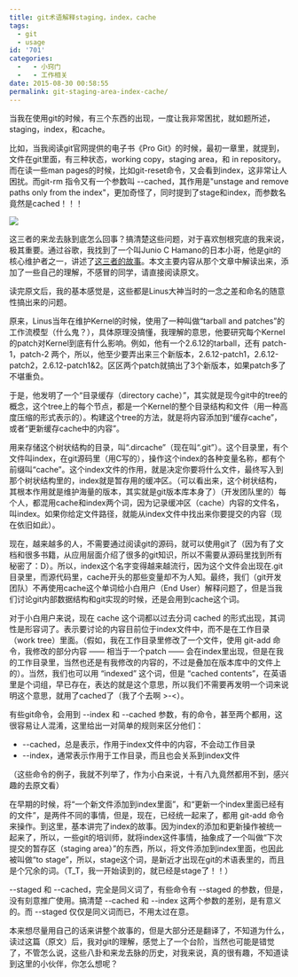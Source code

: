 ```yaml
---
title: git术语解释staging，index，cache
tags:
  - git
  - usage
id: '701'
categories:
  -   - 小窍门
  -   - 工作相关
date: 2015-08-30 00:58:55
permalink: git-staging-area-index-cache/
---
```


当我在使用git的时候，有三个东西的出现，一度让我非常困扰，就如题所述，staging，index，和cache。
<!-- more -->
比如，当我阅读git官网提供的电子书《Pro Git》的时候，最初一章里，就提到，文件在git里面，有三种状态，working copy，staging area，和 in repository。而在读一些man pages的时候，比如git-reset命令，又会看到index，这非常让人困扰。而git-rm 指令又有一个参数叫 --cached，其作用是"unstage and remove paths only from the index"，更加奇怪了，同时提到了stage和index，而参数名竟然是cached！！！

![](http://sexywp.com/wp-content/uploads/2015/08/QQ20150829-1@2x.png)

这三者的来龙去脉到底怎么回事？搞清楚这些问题，对于喜欢刨根究底的我来说，极其重要。通过谷歌，我找到了一个叫Junio C Hamano的日本小哥，他是git的核心维护者之一，讲述了[这三者的故事](http://gitster.livejournal.com/39629.html)。本文主要内容从那个文章中解读出来，添加了一些自己的理解，不感冒的同学，请直接阅读原文。

读完原文后，我的基本感觉是，这些都是Linus大神当时的一念之差和命名的随意性搞出来的问题。

原来，Linus当年在维护Kernel的时候，使用了一种叫做“tarball and patches”的工作流模型（什么鬼？），具体原理没搞懂，我理解的意思，他要研究每个Kernel的patch对Kernel到底有什么影响。例如，他有一个2.6.12的tarball，还有 patch-1，patch-2 两个，所以，他至少要弄出来三个新版本，2.6.12-patch1，2.6.12-patch2，2.6.12-patch1&2。区区两个patch就搞出了3个新版本，如果patch多了不堪重负。

于是，他发明了一个“目录缓存（directory cache）”，其实就是现今git中的tree的概念，这个tree上的每个节点，都是一个Kernel的整个目录结构和文件（用一种高度压缩的形式表示的）。构建这个tree的方法，就是将内容添加到“缓存cache”，或者“更新缓存cache中的内容”。

用来存储这个树状结构的目录，叫“.dircache”（现在叫“.git”）。这个目录里，有个文件叫index，在git源码里（用C写的），操作这个index的各种变量名称，都有个前缀叫“cache”。这个index文件的作用，就是决定你要将什么文件，最终写入到那个树状结构里的，index就是暂存用的缓冲区。（可以看出来，这个树状结构，其根本作用就是维护海量的版本，其实就是git版本库本身了）（开发团队里的）每个人，都混用cache和index两个词，因为记录缓冲区（cache）内容的文件名，叫index。如果你给定文件路径，就能从index文件中找出来你要提交的内容（现在依旧如此）。

现在，越来越多的人，不需要通过阅读git的源码，就可以使用git了（因为有了文档和很多书籍，从应用层面介绍了很多的git知识，所以不需要从源码里找到所有秘密了：D）。所以，index这个名字变得越来越流行，因为这个文件会出现在.git目录里，而源代码里，cache开头的那些变量却不为人知。最终，我们（git开发团队）不再使用cache这个单词给小白用户（End User）解释问题了，但是当我们讨论git内部数据结构和git实现的时候，还是会用到cache这个词。

对于小白用户来说，现在 cache 这个词都以过去分词 cached 的形式出现，其词性是形容词了。表示要讨论的内容目前位于index文件中，而不是在工作目录（work tree）里面。（假如，我在工作目录里修改了一个文件，使用 git-add 命令，我修改的部分内容 —— 相当于一个patch —— 会在index里出现，但是在我的工作目录里，当然也还是有我修改的内容的，不过是叠加在版本库中的文件上的）。当然，我们也可以用 “indexed” 这个词，但是 “cached contents”，在英语里是个词组，早已存在，表达的就是这个意思，所以我们不需要再发明一个词来说明这个意思，就用了cached了（我了个去啊 >-<）。

有些git命令，会用到 --index 和 --cached 参数，有的命令，甚至两个都用，这很容易让人混淆，这里给出一对简单的规则来区分他们：

*   --cached，总是表示，作用于index文件中的内容，不会动工作目录
*   --index，通常表示作用于工作目录，而且也会关系到index文件

（这些命令的例子，我就不列举了，作为小白来说，十有八九竟然都用不到，感兴趣的去原文看）

在早期的时候，将“一个新文件添加到index里面”，和“更新一个index里面已经有的文件”，是两件不同的事情，但是，现在，已经统一起来了，都用 git-add 命令来操作。到这里，基本讲完了index的故事。因为index的添加和更新操作被统一起来了，所以，一些git的培训师，就将index这件事情，抽象成了一个叫做“下次提交的暂存区（staging area）”的东西，所以，将文件添加到index里面，也因此被叫做“to stage”，所以，stage这个词，是新近才出现在git的术语表里的，而且是个冗余的词。（T_T，我一开始读到的，就已经是stage了！！）

--staged 和 --cached，完全是同义词了，有些命令有 --staged 的参数，但是，没有刻意推广使用。搞清楚 --cached 和 --index 这两个参数的差别，是有意义的。而 --staged 仅仅是同义词而已，不用太过在意。

本来想尽量用自己的话来讲整个故事的，但是大部分还是翻译了，不知道为什么，读过这篇（原文）后，我对git的理解，感觉上了一个台阶，当然也可能是错觉了，不管怎么说，这些八卦和来龙去脉的历史，对我来说，真的很有趣，不知道读到这里的小伙伴，你怎么想呢？